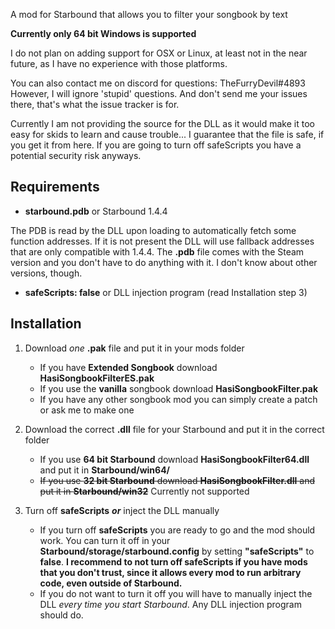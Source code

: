 A mod for Starbound that allows you to filter your songbook by text

**Currently only 64 bit Windows is supported**

I do not plan on adding support for OSX or Linux, at least not in the near future, as I have no experience with those platforms.

You can also contact me on discord for questions: TheFurryDevil#4893
However, I will ignore 'stupid' questions. And don't send me your issues there, that's what the issue tracker is for.

Currently I am not providing the source for the DLL as it would make it too easy for skids to learn and cause trouble...
I guarantee that the file is safe, if you get it from here. If you are going to turn off safeScripts you have a potential security risk anyways.

## Requirements

* **starbound.pdb** or Starbound 1.4.4

The PDB is read by the DLL upon loading to automatically fetch some function addresses. If it is not present the DLL will use fallback addresses that are only compatible with 1.4.4.
The **.pdb** file comes with the Steam version and you don't have to do anything with it. I don't know about other versions, though.

* **safeScripts: false** or DLL injection program (read Installation step 3)

## Installation

1. Download *one* **.pak** file and put it in your mods folder
    * If you have **Extended Songbook** download **HasiSongbookFilterES.pak**
    * If you use the **vanilla** songbook download **HasiSongbookFilter.pak**
    * If you have any other songbook mod you can simply create a patch or ask me to make one

2. Download the correct **.dll** file for your Starbound and put it in the correct folder
    * If you use **64 bit Starbound** download **HasiSongbookFilter64.dll** and put it in **Starbound/win64/**
    * ~~If you use **32 bit Starbound** download **HasiSongbookFilter.dll** and put it in **Starbound/win32**~~
    Currently not supported

3. Turn off **safeScripts** ***or*** inject the DLL manually
    * If you turn off **safeScripts** you are ready to go and the mod should work.
    You can turn it off in your **Starbound/storage/starbound.config** by setting **"safeScripts"** to **false**.
    **I recommend to not turn off safeScripts if you have mods that you don't trust, since it allows every mod to run arbitrary code, even outside of Starbound.**
    * If you do not want to turn it off you will have to manually inject the DLL *every time you start Starbound*. Any DLL injection program should do.
